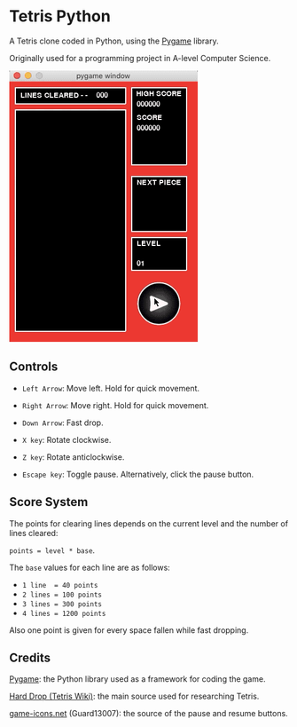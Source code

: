 # Tetris Python

A Tetris clone coded in Python, using the [Pygame](https://www.pygame.org/news) library.

Originally used for a programming project in A-level Computer Science.

![Demo](_demos/demo1.gif)

## Controls

* `Left Arrow`: Move left. Hold for quick movement.

* `Right Arrow`: Move right. Hold for quick movement.

* `Down Arrow`: Fast drop.

* `X key`: Rotate clockwise.

* `Z key`: Rotate anticlockwise.

* `Escape key`: Toggle pause. Alternatively, click the pause button.

## Score System
The points for clearing lines depends on the current level and the number of lines cleared:

`points = level * base`.

The `base` values for each line are as follows:
* `1 line  = 40 points`
* `2 lines = 100 points` 
* `3 lines = 300 points`
* `4 lines = 1200 points`

Also one point is given for every space fallen while fast dropping. 

## Credits

[Pygame](https://www.pygame.org/news): the Python library used as a framework for coding the game.

[Hard Drop (Tetris Wiki)](https://harddrop.com/wiki/Tetris_Wiki): the main source used for researching Tetris.

[game-icons.net](https://game-icons.net/) (Guard13007): the source of the pause and resume buttons.
